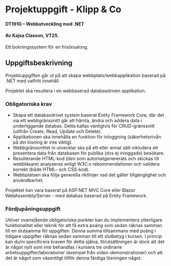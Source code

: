 # Projektuppgift - Klipp & Co
#### DT191G – Webbutveckling med .NET
#### Av Kajsa Classon, VT25.

Ett bokningssystem för en frisörsalong.

## Uppgiftsbeskrivning
Projektuppgiften går ut på att skapa webbplats/webbapplikation baserad på .NET med valfritt innehåll.

Projektet ska resultera i en webbaserad databasdriven applikation.

### Obligatoriska krav
* Skapa ett databasdrivet system baserat Entity Framework Core, där det via ett webbgränssnitt går att hämta, ändra och addera data i underliggande databas. Detta kallas vanligtvis för CRUD-gränssnitt (utifrån Create, Read, Update och Delete).
* Applikationen ska innehålla en funktion för inloggning (säkerhetsnivån på din lösning är inte viktig).
* Webbgränssnittet ni utvecklar ska på ett eller annat sätt inkludera att presentera data från databasen för publika (dvs ej inloggade) besökare.
* Resulterande HTML-kod (den som automatgenererats och skickas till webbläsare) analyseras enligt W3C:s rekommendationer och validera korrekt (både HTML- och CSS-kod).
* Webbplatsen ska följa generella riktlinjer vad det gäller tillgänglighet och användbarhet.

Projektet kan vara baserat på ASP.NET MVC Core eller Blazor WebAssembly/Server - med databas baserad på Entity Framework.

### Fördjupåningsuppgift
Utöver ovanstående obligatoriska punkter kan du implementera ytterligare funktionalitet eller teknik för att få extra poäng som sedan räknas samman till en slutsamma för uppgiften. Denna summa tillsammans med poäng i tidigare uppgifter räknas sedan samman till ett slutbetyg i kursen.
I princip kan du/ni specificera kraven för detta själva, förutsättningen är dock att det är något nytt som inte behandlas i kursens tre ordinarie arbetsuppgifter/laborationer (exempel från video-demonstrationer) och att det är något som väsentligt tillför denna färdiga lösningen något.